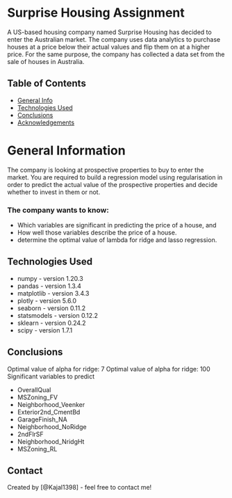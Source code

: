 # Surprise Housing Assignment
A US-based housing company named Surprise Housing has decided to enter the Australian market. The company uses data analytics to purchase houses at a price below their actual values and flip them on at a higher price. For the same purpose, the company has collected a data set from the sale of houses in Australia. 


## Table of Contents
* [General Info](#general-information)
* [Technologies Used](#technologies-used)
* [Conclusions](#conclusions)
* [Acknowledgements](#acknowledgements)



# General Information
   The company is looking at prospective properties to buy to enter the market. You are required to build a regression model using regularisation in order to predict the actual value of the prospective properties and decide whether to invest in them or not. 
   
### The company wants to know:
- Which variables are significant in predicting the price of a house, and
- How well those variables describe the price of a house.
- determine the optimal value of lambda for ridge and lasso regression.

## Technologies Used
- numpy - version 1.20.3
- pandas - version 1.3.4
- matplotlib - version 3.4.3
- plotly - version 5.6.0
- seaborn - version 0.11.2
- statsmodels - version 0.12.2
- sklearn - version 0.24.2
- scipy - version 1.7.1 

## Conclusions
Optimal value of alpha for ridge: 7
Optimal value of alpha for ridge: 100
Significant variables to predict
- OverallQual
- MSZoning_FV
- Neighborhood_Veenker
- Exterior2nd_CmentBd
- GarageFinish_NA
- Neighborhood_NoRidge
- 2ndFlrSF
- Neighborhood_NridgHt
- MSZoning_RL


## Contact
Created by [@Kajal1398] - feel free to contact me!

